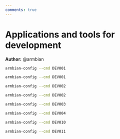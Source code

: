 ```yaml
---
comments: true
---
```


# Applications and tools for development

**Author:** @armbian


~~~ bash title="Install tools for cloning and managing repositories (git):"
armbian-config --cmd DEV001
~~~


~~~ bash title="Install tools for cloning and managing repositories (git):"
armbian-config --cmd DEV001
~~~


~~~ bash title="Remove tools for cloning and managing repositories (git):"
armbian-config --cmd DEV002
~~~


~~~ bash title="Remove tools for cloning and managing repositories (git):"
armbian-config --cmd DEV002
~~~


~~~ bash title="Armbian router for repository mirror automation:"
armbian-config --cmd DEV003
~~~


~~~ bash title="Remove Armbian router:"
armbian-config --cmd DEV004
~~~


~~~ bash title="Armbian rsyncd server:"
armbian-config --cmd DEV010
~~~


~~~ bash title="Remove Armbian rsyncd server:"
armbian-config --cmd DEV011
~~~
